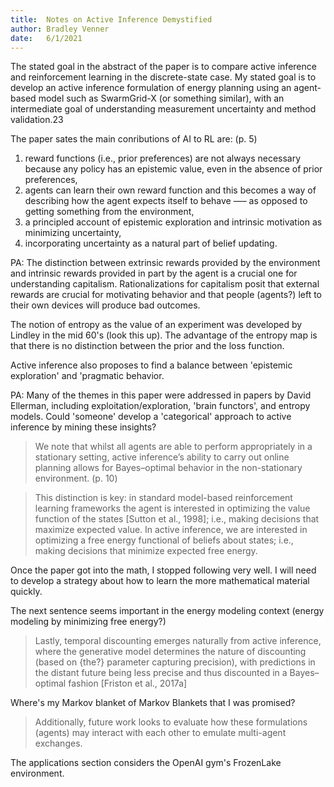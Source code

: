 ```yaml
---
title:  Notes on Active Inference Demystified
author: Bradley Venner
date:   6/1/2021
---
```


The stated goal in the abstract of the paper is to compare active inference and reinforcement learning in the discrete-state case.  My stated goal is to develop an active inference formulation of energy planning using an agent-based model such as SwarmGrid-X (or something similar), with an intermediate goal of understanding measurement uncertainty and method validation.23 

The paper sates the main conributions of AI to RL are: (p. 5)

1. reward functions (i.e., prior preferences) are not always necessary because any policy has an epistemic value, even in the absence of prior preferences,
2. agents can learn their own reward function and this becomes a way of describing how the agent expects itself to behave —– as opposed to getting something from the environment,
3. a principled account of epistemic exploration and intrinsic motivation as minimizing uncertainty,
4. incorporating uncertainty as a natural part of belief updating.

PA: The distinction between extrinsic rewards provided by the environment and intrinsic rewards provided in part by the agent is a crucial one for understanding capitalism. Rationalizations for capitalism posit that external rewards are crucial for motivating behavior and that people (agents?) left to their own devices will produce bad outcomes.

The notion of entropy as the value of an experiment was developed by Lindley in the mid 60's (look this up).  The advantage of the entropy map is that there is no distinction between the prior and the loss function.

Active inference also proposes to find a balance between 'epistemic exploration' and 'pragmatic behavior.

PA:  Many of the themes in this paper were addressed in papers by David Ellerman, including exploitation/exploration, 'brain functors', and entropy models. Could 'someone' develop a 'categorical' approach to active inference by mining these insights?

> We note that whilst all agents are able to perform appropriately in a stationary setting, active inference’s ability to carry out online planning allows for Bayes–optimal behavior in the non-stationary environment. (p. 10)

> This distinction is key: in standard model-based reinforcement learning frameworks the agent is interested in optimizing the value function of the states [Sutton et al., 1998]; i.e., making decisions that maximize expected value. In active inference, we are interested in optimizing a free energy functional of beliefs about states; i.e., making decisions that minimize expected free energy.

Once the paper got into the math, I stopped following very well. I will need to develop a strategy about how to learn the more mathematical material quickly. 

The next sentence seems important in the energy modeling context (energy modeling by minimizing free energy?)
> Lastly, temporal discounting emerges naturally from active inference, where the generative model determines the nature of discounting (based on {the?} parameter capturing precision), with predictions in the distant future being less precise and thus discounted in a Bayes–optimal fashion [Friston et al., 2017a]

Where's my Markov blanket of Markov Blankets that I was promised?
> Additionally, future work looks to evaluate how these formulations (agents) may interact with each other to emulate multi-agent exchanges.

The applications section considers the OpenAI gym's FrozenLake environment.
